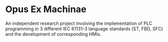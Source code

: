 # Opus Ex Machinae
An independent research project involving the implementation of PLC programming in 3 different  IEC 61131-3 language standards (ST, FBD, SFC) and the development of corresponding HMIs.
